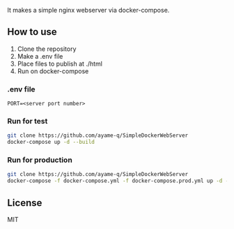It makes a simple nginx webserver via docker-compose.

## How to use
1. Clone the repository
1. Make a .env file
1. Place files to publish at ./html
1. Run on docker-compose

### .env file
```dotenv
PORT=<server port number>
```

### Run for test
```bash
git clone https://github.com/ayame-q/SimpleDockerWebServer
docker-compose up -d --build
```

### Run for production
```bash
git clone https://github.com/ayame-q/SimpleDockerWebServer
docker-compose -f docker-compose.yml -f docker-compose.prod.yml up -d --build
```

## License
MIT
